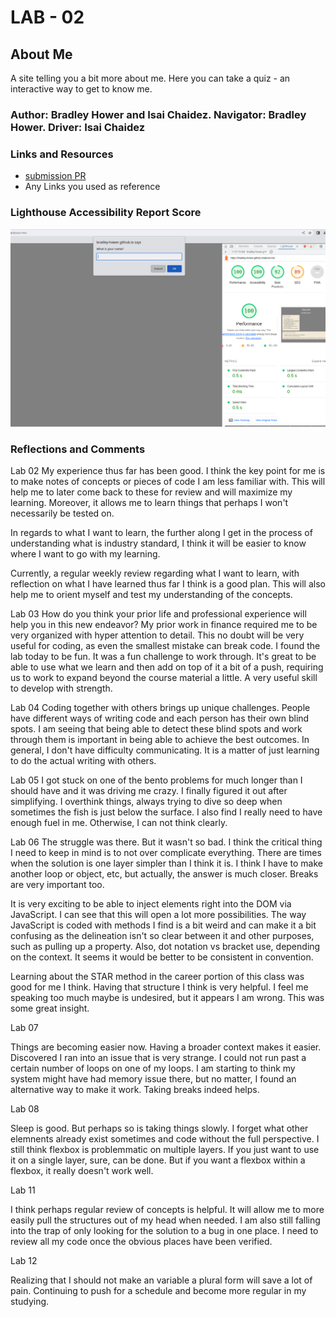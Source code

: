 # LAB - 02

## About Me

A site telling you a bit more about me. Here you can take a quiz - an interactive way to get to know me.

### Author: Bradley Hower and Isai Chaidez. Navigator: Bradley Hower. Driver: Isai Chaidez

### Links and Resources

* [submission PR](http://xyz.com)
* Any Links you used as reference

### Lighthouse Accessibility Report Score

![Lighthouse Analysis Score](img/LighthouseScore_2023-08-11_11-08-12.png)

### Reflections and Comments

Lab 02
My experience thus far has been good. I think the key point for me is to make notes of concepts or pieces of code I am less familiar with. This will help me to later come back to these for review and will maximize my learning. Moreover, it allows me to learn things that perhaps I won't necessarily be tested on.

In regards to what I want to learn, the further along I get in the process of understanding what is industry standard, I think it will be easier to know where I want to go with my learning.

Currently, a regular weekly review regarding what I want to learn, with reflection on what I have learned thus far I think is a good plan. This will also help me to orient myself and test my understanding of the concepts.

Lab 03
How do you think your prior life and professional experience will help you in this new endeavor?
My prior work in finance required me to be very organized with hyper attention to detail. This no doubt will be very useful for coding, as even the smallest mistake can break code. I found the lab today to be fun. It was a fun challenge to work through. It's great to be able to use what we learn and then add on top of it a bit of a push, requiring us to work to expand beyond the course material a little. A very useful skill to develop with strength.

Lab 04
Coding together with others brings up unique challenges. People have different ways of writing code and each person has their own blind spots. I am seeing that being able to detect these blind spots and work through them is important in being able to achieve the best outcomes. In general, I don't have difficulty communicating. It is a matter of just learning to do the actual writing with others.

Lab 05 
I got stuck on one of the bento problems for much longer than I should have and it was driving me crazy. I finally figured it out after simplifying. I overthink things, always trying to dive so deep when sometimes the fish is just below the surface. I also find I really need to have enough fuel in me. Otherwise, I can not think clearly.

Lab 06
The struggle was there. But it wasn't so bad. I think the critical thing I need to keep in mind is to not over complicate everything. There are times when the solution is one layer simpler than I think it is. I think I have to make another loop or object, etc, but actually, the answer is much closer. Breaks are very important too.

It is very exciting to be able to inject elements right into the DOM via JavaScript. I can see that this will open a lot more possibilities. The way JavaScript is coded with methods I find is a bit weird and can make it a bit confusing as the delineation isn't so clear between it and other purposes, such as pulling up a property. Also, dot notation vs bracket use, depending on the context. It seems it would be better to be consistent in convention.

Learning about the STAR method in the career portion of this class was good for me I think. Having that structure I think is very helpful. I feel me speaking too much maybe is undesired, but it appears I am wrong. This was some great insight.

Lab 07

Things are becoming easier now. Having a broader context makes it easier. Discovered I ran into an issue that is very strange. I could not run past a certain number of loops on one of my loops. I am starting to think my system might have had memory issue there, but no matter, I found an alternative way to make it work. Taking breaks indeed helps.

Lab 08

Sleep is good. But perhaps so is taking things slowly. I forget what other elemnents already exist sometimes and code without the full perspective. I still think flexbox is problemmatic on multiple layers. If you just want to use it on a single layer, sure, can be done. But if you want a flexbox within a flexbox, it really doesn't work well. 

Lab 11

I think perhaps regular review of concepts is helpful. It will allow me to more easily pull the structures out of my head when needed. I am also still falling into the trap of only looking for the solution to a bug in one place. I need to review all my code once the obvious places have been verified. 

Lab 12

Realizing that I should not make an variable a plural form will save a lot of pain. Continuing to push for a schedule and become more regular in my studying.

